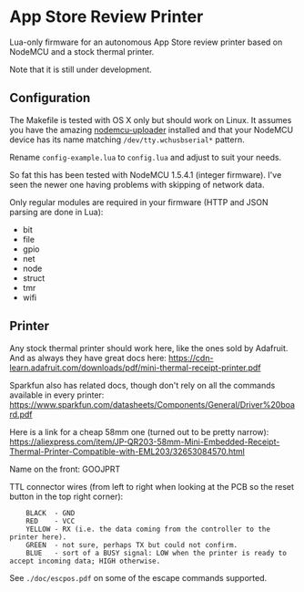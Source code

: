 # App Store Review Printer

Lua-only firmware for an autonomous App Store review printer based on NodeMCU and a stock thermal printer.

Note that it is still under development.

## Configuration

The Makefile is tested with OS X only but should work on Linux. It assumes you have the amazing [nodemcu-uploader](https://github.com/kmpm/nodemcu-uploader) installed and that your NodeMCU device has its name matching `/dev/tty.wchusbserial*` pattern.

Rename `config-example.lua` to `config.lua` and adjust to suit your needs.

So fat this has been tested with NodeMCU 1.5.4.1 (integer firmware). I've seen the newer one having problems with skipping of network data. 

Only regular modules are required in your firmware (HTTP and JSON parsing are done in Lua):

- bit
- file
- gpio
- net
- node
- struct
- tmr
- wifi

## Printer

Any stock thermal printer should work here, like the ones sold by Adafruit. And as always they have great docs here: https://cdn-learn.adafruit.com/downloads/pdf/mini-thermal-receipt-printer.pdf

Sparkfun also has related docs, though don't rely on all the commands available in every printer: 
https://www.sparkfun.com/datasheets/Components/General/Driver%20board.pdf

Here is a link for a cheap 58mm one (turned out to be pretty narrow):
https://aliexpress.com/item/JP-QR203-58mm-Mini-Embedded-Receipt-Thermal-Printer-Compatible-with-EML203/32653084570.html

Name on the front: GOOJPRT

TTL connector wires (from left to right when looking at the PCB so the reset button in the top right corner):

        BLACK  - GND
        RED    - VCC
        YELLOW - RX (i.e. the data coming from the controller to the printer here).
        GREEN  - not sure, perhaps TX but could not confirm.
        BLUE   - sort of a BUSY signal: LOW when the printer is ready to accept incoming data; HIGH otherwise.

See `./doc/escpos.pdf` on some of the escape commands supported.
